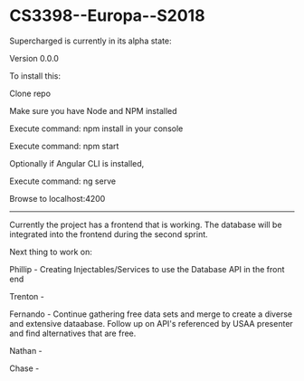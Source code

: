 # CS3398--Europa--S2018

Supercharged is currently in its alpha state:

Version 0.0.0

To install this:

Clone repo

Make sure you have Node and NPM installed

Execute command: npm install in your console

Execute command: npm start

Optionally if Angular CLI is installed,

Execute command: ng serve

Browse to localhost:4200


--------------------------------------------------------------------------------------------------
Currently the project has a frontend that is working.
The database will be integrated into the frontend during the second sprint.

Next thing to work on:

Phillip - Creating Injectables/Services to use the Database API in the front end

Trenton - 

Fernando - Continue gathering free data sets and merge to create a diverse and extensive dataabase.
		   Follow up on API's referenced by USAA presenter and find alternatives that are free.

Nathan - 

Chase - 
